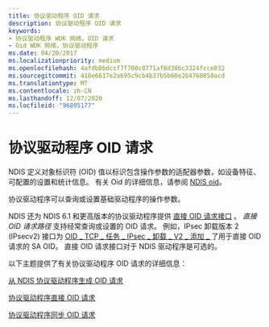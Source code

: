 ```yaml
---
title: 协议驱动程序 OID 请求
description: 协议驱动程序 OID 请求
keywords:
- 协议驱动程序 WDK 网络，OID 请求
- Oid WDK 网络，协议驱动程序
ms.date: 04/20/2017
ms.localizationpriority: medium
ms.openlocfilehash: 4afdb0bdccf7f760c8771af8d38bc3324fcce832
ms.sourcegitcommit: 418e6617e2a695c9cb4b37b5b60e264760858acd
ms.translationtype: MT
ms.contentlocale: zh-CN
ms.lasthandoff: 12/07/2020
ms.locfileid: "96805177"
---
```

# <a name="protocol-driver-oid-requests"></a>协议驱动程序 OID 请求





NDIS 定义对象标识符 (OID) 值以标识包含操作参数的适配器参数，如设备特征、可配置的设置和统计信息。 有关 Oid 的详细信息，请参阅 [NDIS oid](/windows-hardware/drivers/ddi/_netvista/)。

协议驱动程序可以查询或设置基础驱动程序的操作参数。

NDIS 还为 NDIS 6.1 和更高版本的协议驱动程序提供 [直接 OID 请求接口](direct-oid-request-interface-in-ndis-6-1.md) 。 *直接 OID 请求路径* 支持经常查询或设置的 OID 请求。 例如，IPsec 卸载版本 2 (IPsecv2) 接口为 [OID \_ TCP \_ 任务 \_ IPsec \_ 卸载 \_ V2 \_ 添加 \_ ](./oid-tcp-task-ipsec-offload-v2-add-sa.md) 了用于直接 OID 请求的 SA OID。 直接 OID 请求接口对于 NDIS 驱动程序是可选的。

以下主题提供了有关协议驱动程序 OID 请求的详细信息：

[从 NDIS 协议驱动程序生成 OID 请求](generating-oid-requests-from-an-ndis-protocol-driver.md)

[协议驱动程序直接 OID 请求](protocol-driver-direct-oid-requests.md)

[协议驱动程序同步 OID 请求](protocol-driver-synchronous-oid-requests.md)

 

